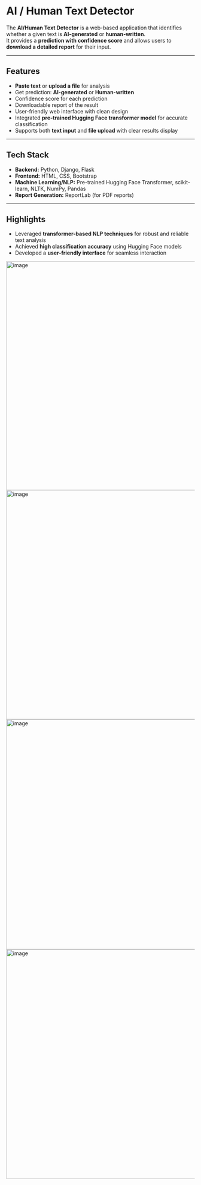 # AI / Human Text Detector

The **AI/Human Text Detector** is a web-based application that identifies whether a given text is **AI-generated** or **human-written**.  
It provides a **prediction with confidence score** and allows users to **download a detailed report** for their input.

---

## Features
-  **Paste text** or **upload a file** for analysis  
-  Get prediction: **AI-generated** or **Human-written**  
-  Confidence score for each prediction  
-  Downloadable report of the result  
-  User-friendly web interface with clean design  
-  Integrated **pre-trained Hugging Face transformer model** for accurate classification  
-  Supports both **text input** and **file upload** with clear results display  

---

## Tech Stack
- **Backend:** Python, Django, Flask  
- **Frontend:** HTML, CSS, Bootstrap  
- **Machine Learning/NLP:** Pre-trained Hugging Face Transformer, scikit-learn, NLTK, NumPy, Pandas  
- **Report Generation:** ReportLab (for PDF reports)  

---

## Highlights
- Leveraged **transformer-based NLP techniques** for robust and reliable text analysis  
- Achieved **high classification accuracy** using Hugging Face models  
- Developed a **user-friendly interface** for seamless interaction
<img width="1280" height="610" alt="image" src="https://github.com/user-attachments/assets/e8a5c188-8b77-48a7-bbd8-4cd94276a619" />
<img width="1280" height="611" alt="image" src="https://github.com/user-attachments/assets/036a0901-8f92-46d7-9b66-090185b20275" />
<img width="1280" height="613" alt="image" src="https://github.com/user-attachments/assets/08558275-65f5-45c2-a979-88580fadd8ea" />
<img width="1280" height="612" alt="image" src="https://github.com/user-attachments/assets/4450cf13-d26e-48a0-95b9-11d54beb2db8" />

